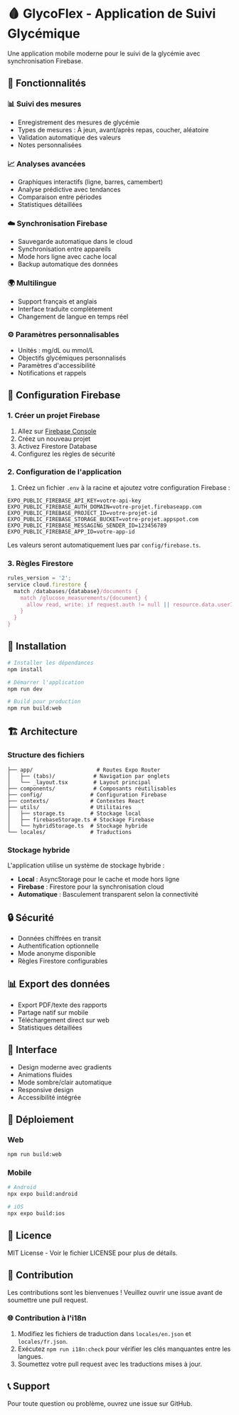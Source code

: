 # 🩸 GlycoFlex - Application de Suivi Glycémique

Une application mobile moderne pour le suivi de la glycémie avec synchronisation Firebase.

## 🚀 Fonctionnalités

### 📊 Suivi des mesures
- Enregistrement des mesures de glycémie
- Types de mesures : À jeun, avant/après repas, coucher, aléatoire
- Validation automatique des valeurs
- Notes personnalisées

### 📈 Analyses avancées
- Graphiques interactifs (ligne, barres, camembert)
- Analyse prédictive avec tendances
- Comparaison entre périodes
- Statistiques détaillées

### ☁️ Synchronisation Firebase
- Sauvegarde automatique dans le cloud
- Synchronisation entre appareils
- Mode hors ligne avec cache local
- Backup automatique des données

### 🌍 Multilingue
- Support français et anglais
- Interface traduite complètement
- Changement de langue en temps réel

### ⚙️ Paramètres personnalisables
- Unités : mg/dL ou mmol/L
- Objectifs glycémiques personnalisés
- Paramètres d'accessibilité
- Notifications et rappels

## 🔧 Configuration Firebase

### 1. Créer un projet Firebase
1. Allez sur [Firebase Console](https://console.firebase.google.com/)
2. Créez un nouveau projet
3. Activez Firestore Database
4. Configurez les règles de sécurité

### 2. Configuration de l'application
1. Créez un fichier `.env` à la racine et ajoutez votre configuration Firebase :

```
EXPO_PUBLIC_FIREBASE_API_KEY=votre-api-key
EXPO_PUBLIC_FIREBASE_AUTH_DOMAIN=votre-projet.firebaseapp.com
EXPO_PUBLIC_FIREBASE_PROJECT_ID=votre-projet-id
EXPO_PUBLIC_FIREBASE_STORAGE_BUCKET=votre-projet.appspot.com
EXPO_PUBLIC_FIREBASE_MESSAGING_SENDER_ID=123456789
EXPO_PUBLIC_FIREBASE_APP_ID=votre-app-id
```

Les valeurs seront automatiquement lues par `config/firebase.ts`.

### 3. Règles Firestore
```javascript
rules_version = '2';
service cloud.firestore {
  match /databases/{database}/documents {
    match /glucose_measurements/{document} {
      allow read, write: if request.auth != null || resource.data.userId == 'anonymous';
    }
  }
}
```

## 📱 Installation

```bash
# Installer les dépendances
npm install

# Démarrer l'application
npm run dev

# Build pour production
npm run build:web
```

## 🏗️ Architecture

### Structure des fichiers
```
├── app/                    # Routes Expo Router
│   ├── (tabs)/            # Navigation par onglets
│   └── _layout.tsx        # Layout principal
├── components/            # Composants réutilisables
├── config/               # Configuration Firebase
├── contexts/             # Contextes React
├── utils/                # Utilitaires
│   ├── storage.ts        # Stockage local
│   ├── firebaseStorage.ts # Stockage Firebase
│   └── hybridStorage.ts  # Stockage hybride
└── locales/              # Traductions
```

### Stockage hybride
L'application utilise un système de stockage hybride :
- **Local** : AsyncStorage pour le cache et mode hors ligne
- **Firebase** : Firestore pour la synchronisation cloud
- **Automatique** : Basculement transparent selon la connectivité

## 🔒 Sécurité

- Données chiffrées en transit
- Authentification optionnelle
- Mode anonyme disponible
- Règles Firestore configurables

## 📊 Export des données

- Export PDF/texte des rapports
- Partage natif sur mobile
- Téléchargement direct sur web
- Statistiques détaillées

## 🎨 Interface

- Design moderne avec gradients
- Animations fluides
- Mode sombre/clair automatique
- Responsive design
- Accessibilité intégrée

## 🚀 Déploiement

### Web
```bash
npm run build:web
```

### Mobile
```bash
# Android
npx expo build:android

# iOS
npx expo build:ios
```

## 📝 Licence

MIT License - Voir le fichier LICENSE pour plus de détails.

## 🤝 Contribution

Les contributions sont les bienvenues ! Veuillez ouvrir une issue avant de soumettre une pull request.

### 🌐 Contribution à l'i18n

1. Modifiez les fichiers de traduction dans `locales/en.json` et `locales/fr.json`.
2. Exécutez `npm run i18n:check` pour vérifier les clés manquantes entre les langues.
3. Soumettez votre pull request avec les traductions mises à jour.

## 📞 Support

Pour toute question ou problème, ouvrez une issue sur GitHub.
